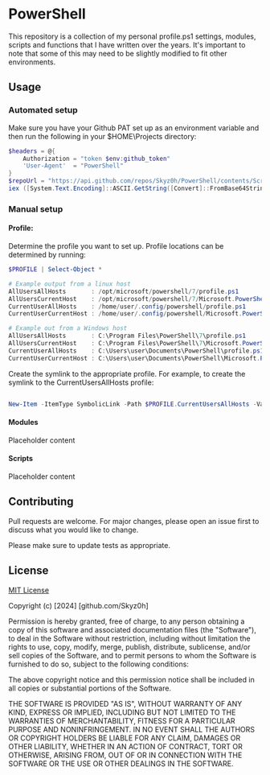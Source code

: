 # PowerShell

This repository is a collection of my personal profile.ps1 settings, modules, scripts and functions that I have written over the years. It's important to note that some of this may need to be slightly modified to fit other environments.

## Usage

### Automated setup

Make sure you have your Github PAT set up as an environment variable and then run the following in your $HOME\Projects directory:
```powershell
$headers = @{    
    Authorization = "token $env:github_token"
    'User-Agent'  = "PowerShell"
}
$repoUrl = "https://api.github.com/repos/Skyz0h/PowerShell/contents/Scripts/setup.ps1"
iex ([System.Text.Encoding]::ASCII.GetString([Convert]::FromBase64String((Invoke-RestMethod -Uri $repoUrl -Headers $headers).Content)))

```

### Manual setup

#### Profile:
   
   Determine the profile you want to set up. Profile locations can be determined by running:
```powershell
$PROFILE | Select-Object *  

# Example output from a linux host
AllUsersAllHosts       : /opt/microsoft/powershell/7/profile.ps1
AllUsersCurrentHost    : /opt/microsoft/powershell/7/Microsoft.PowerShell_profile.ps1
CurrentUserAllHosts    : /home/user/.config/powershell/profile.ps1
CurrentUserCurrentHost : /home/user/.config/powershell/Microsoft.PowerShell_profile.ps1

# Example out from a Windows host
AllUsersAllHosts       : C:\Program Files\PowerShell\7\profile.ps1
AllUsersCurrentHost    : C:\Program Files\PowerShell\7\Microsoft.PowerShell_profile.ps1
CurrentUserAllHosts    : C:\Users\user\Documents\PowerShell\profile.ps1
CurrentUserCurrentHost : C:\Users\user\Documents\PowerShell\Microsoft.PowerShell_profile.ps1
```

Create the symlink to the appropriate profile. For example, to create the symlink to the CurrentUsersAllHosts profile:
```powershell

New-Item -ItemType SymbolicLink -Path $PROFILE.CurrentUsersAllHosts -Value C:\users\User\projects\PowerShell\Profiles\profile.ps1 -Force

```
#### Modules

Placeholder content

#### Scripts

Placeholder content


## Contributing

Pull requests are welcome. For major changes, please open an issue first
to discuss what you would like to change.

Please make sure to update tests as appropriate.

## License

[MIT License](https://choosealicense.com/licenses/mit/)


Copyright (c) [2024] [github.com/Skyz0h]

Permission is hereby granted, free of charge, to any person obtaining a copy
of this software and associated documentation files (the "Software"), to deal
in the Software without restriction, including without limitation the rights
to use, copy, modify, merge, publish, distribute, sublicense, and/or sell
copies of the Software, and to permit persons to whom the Software is
furnished to do so, subject to the following conditions:

The above copyright notice and this permission notice shall be included in all
copies or substantial portions of the Software.

THE SOFTWARE IS PROVIDED "AS IS", WITHOUT WARRANTY OF ANY KIND, EXPRESS OR
IMPLIED, INCLUDING BUT NOT LIMITED TO THE WARRANTIES OF MERCHANTABILITY,
FITNESS FOR A PARTICULAR PURPOSE AND NONINFRINGEMENT. IN NO EVENT SHALL THE
AUTHORS OR COPYRIGHT HOLDERS BE LIABLE FOR ANY CLAIM, DAMAGES OR OTHER
LIABILITY, WHETHER IN AN ACTION OF CONTRACT, TORT OR OTHERWISE, ARISING FROM,
OUT OF OR IN CONNECTION WITH THE SOFTWARE OR THE USE OR OTHER DEALINGS IN THE
SOFTWARE.
